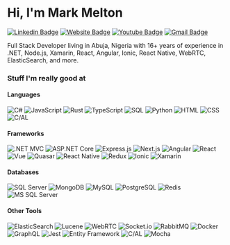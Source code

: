 # Hi, I'm Mark Melton

[![Linkedin Badge](https://img.shields.io/badge/-coommark-blue?style=flat&logo=Linkedin&logoColor=white&link=https://www.linkedin.com/in/coommark/)](https://www.linkedin.com/in/coommark/)
[![Website Badge](https://img.shields.io/badge/-markscodingspot.com-47CCCC?style=flat&logo=Google-Chrome&logoColor=white&link=https://markscodingspot.com)](https://markscodingspot.com)
[![Youtube Badge](https://img.shields.io/badge/-MarksCodingSpot-red?style=flat&logo=youtube&logoColor=white&link=https://www.youtube.com/MarksCodingSpot)](https://www.youtube.com/MarksCodingSpot)
[![Gmail Badge](https://img.shields.io/badge/-coommark-c14438?style=flat&logo=Gmail&logoColor=white&link=mailto:coommark@gmail.com)](mailto:coommark@gmail.com)

Full Stack Developer living in Abuja, Nigeria with 16+ years of experience in .NET, Node.js, Xamarin, React, Angular, Ionic, React Native, WebRTC, ElasticSearch, and more.

### Stuff I'm really good at

#### Languages

![C#](https://img.shields.io/badge/-C%23-239120?style=flat-square&logo=C%20Sharp&logoColor=white)
![JavaScript](https://img.shields.io/badge/-JavaScript-F7DF1E?style=flat-square&logo=JavaScript&logoColor=black)
![Rust](https://img.shields.io/badge/-Rust-000000?style=flat-square&logo=Rust&logoColor=white)
![TypeScript](https://img.shields.io/badge/-TypeScript-007ACC?style=flat-square&logo=TypeScript&logoColor=white)
![SQL](https://img.shields.io/badge/-SQL-4479A1?style=flat-square&logo=Microsoft%20SQL%20Server&logoColor=white)
![Python](https://img.shields.io/badge/-Python-3776AB?style=flat-square&logo=Python&logoColor=white)
![HTML](https://img.shields.io/badge/-HTML-E34F26?style=flat-square&logo=HTML5&logoColor=white)
![CSS](https://img.shields.io/badge/-CSS-1572B6?style=flat-square&logo=CSS3&logoColor=white)
![C/AL](https://img.shields.io/badge/-C%2FAL-00599C?style=flat-square&logo=Microsoft%20Dynamics%20NAV&logoColor=white)

#### Frameworks

![.NET MVC](https://img.shields.io/badge/-.NET%20MVC-512BD4?style=flat-square&logo=.NET&logoColor=white)
![ASP.NET Core](https://img.shields.io/badge/-ASP.NET%20Core-512BD4?style=flat-square&logo=.NET&logoColor=white)
![Express.js](https://img.shields.io/badge/-Express.js-000000?style=flat-square&logo=Express&logoColor=white)
![Next.js](https://img.shields.io/badge/-Next.js-000000?style=flat-square&logo=Next.js&logoColor=white)
![Angular](https://img.shields.io/badge/-Angular-DD0031?style=flat-square&logo=Angular&logoColor=white)
![React](https://img.shields.io/badge/-React-61DAFB?style=flat-square&logo=React&logoColor=black)
![Vue](https://img.shields.io/badge/-Vue-4FC08D?style=flat-square&logo=Vue.js&logoColor=white)
![Quasar](https://img.shields.io/badge/-Quasar-1976D2?style=flat-square&logo=Quasar&logoColor=white)
![React Native](https://img.shields.io/badge/-React%20Native-61DAFB?style=flat-square&logo=React&logoColor=black)
![Redux](https://img.shields.io/badge/-Redux-764ABC?style=flat-square&logo=Redux&logoColor=white)
![Ionic](https://img.shields.io/badge/-Ionic-3880FF?style=flat-square&logo=Ionic&logoColor=white)
![Xamarin](https://img.shields.io/badge/-Xamarin-3498DB?style=flat-square&logo=Xamarin&logoColor=white)

#### Databases

![SQL Server](https://img.shields.io/badge/-SQL%20Server-CC2927?style=flat-square&logo=Microsoft%20SQL%20Server&logoColor=white)
![MongoDB](https://img.shields.io/badge/-MongoDB-47A248?style=flat-square&logo=MongoDB&logoColor=white)
![MySQL](https://img.shields.io/badge/-MySQL-4479A1?style=flat-square&logo=MySQL&logoColor=white)
![PostgreSQL](https://img.shields.io/badge/-PostgreSQL-336791?style=flat-square&logo=PostgreSQL&logoColor=white)
![Redis](https://img.shields.io/badge/-Redis-DC382D?style=flat-square&logo=Redis&logoColor=white)
![MS SQL Server](https://img.shields.io/badge/-MS%20SQL%20Server-CC2927?style=flat-square&logo=Microsoft%20SQL%20Server&logoColor=white)

#### Other Tools

![ElasticSearch](https://img.shields.io/badge/-ElasticSearch-005571?style=flat-square&logo=Elasticsearch&logoColor=white)
![Lucene](https://img.shields.io/badge/-Lucene-FF9C00?style=flat-square&logo=Apache%20Lucene&logoColor=white)
![WebRTC](https://img.shields.io/badge/-WebRTC-333333?style=flat-square&logo=WebRTC&logoColor=white)
![Socket.io](https://img.shields.io/badge/-Socket.io-010101?style=flat-square&logo=Socket.io&logoColor=white)
![RabbitMQ](https://img.shields.io/badge/-RabbitMQ-FF6600?style=flat-square&logo=RabbitMQ&logoColor=white)
![Docker](https://img.shields.io/badge/-Docker-2496ED?style=flat-square&logo=Docker&logoColor=white)
![GraphQL](https://img.shields.io/badge/-GraphQL-E10098?style=flat-square&logo=GraphQL&logoColor=white)
![Jest](https://img.shields.io/badge/-Jest-C21325?style=flat-square&logo=Jest&logoColor=white)
![Entity Framework](https://img.shields.io/badge/-Entity%20Framework-512BD4?style=flat-square&logo=.NET&logoColor=white)
![C/AL](https://img.shields.io/badge/-C%2FAL-FF5722?style=flat-square&logo=Microsoft%20Dynamics%20NAV&logoColor=white)
![Mocha](https://img.shields.io/badge/-Mocha-8D6748?style=flat-square&logo=Mocha&logoColor=white)
